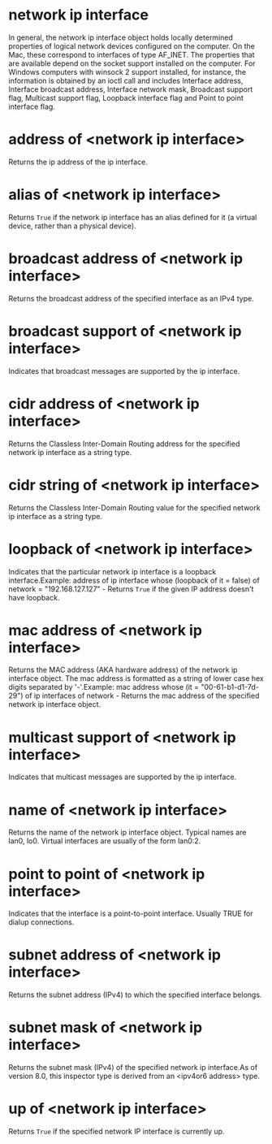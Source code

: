 # network ip interface

In general, the network ip interface object holds locally determined properties of logical network devices configured on the computer. On the Mac, these correspond to interfaces of type AF_INET. The properties that are available depend on the socket support installed on the computer. For Windows computers with winsock 2 support installed, for instance, the information is obtained by an ioctl call and includes Interface address, Interface broadcast address, Interface network mask, Broadcast support flag, Multicast support flag, Loopback interface flag and Point to point interface flag.

# address of &lt;network ip interface&gt;

Returns the ip address of the ip interface.

# alias of &lt;network ip interface&gt;

Returns `True` if the network ip interface has an alias defined for it (a virtual device, rather than a physical device).

# broadcast address of &lt;network ip interface&gt;

Returns the broadcast address of the specified interface as an IPv4 type.

# broadcast support of &lt;network ip interface&gt;

Indicates that broadcast messages are supported by the ip interface.

# cidr address of &lt;network ip interface&gt;

Returns the Classless Inter-Domain Routing address for the specified network ip interface as a string type.

# cidr string of &lt;network ip interface&gt;

Returns the Classless Inter-Domain Routing value for the specified network ip interface as a string type.

# loopback of &lt;network ip interface&gt;

Indicates that the particular network ip interface is a loopback interface.Example: address of ip interface whose (loopback of it = false) of network = &quot;192.168.127.127&quot; - Returns `True` if the given IP address doesn&#39;t have loopback.

# mac address of &lt;network ip interface&gt;

Returns the MAC address (AKA hardware address) of the network ip interface object. The mac address is formatted as a string of lower case hex digits separated by &#39;-&#39;.Example:  mac address whose (it = &quot;00-61-b1-d1-7d-29&quot;) of ip interfaces of network - Returns the mac address of the specified network ip interface object.

# multicast support of &lt;network ip interface&gt;

Indicates that multicast messages are supported by the ip interface.

# name of &lt;network ip interface&gt;

Returns the name of the network ip interface object. Typical names are lan0, lo0. Virtual interfaces are usually of the form lan0:2.

# point to point of &lt;network ip interface&gt;

Indicates that the interface is a point-to-point interface. Usually TRUE for dialup connections.

# subnet address of &lt;network ip interface&gt;

Returns the subnet address (IPv4) to which the specified interface belongs.

# subnet mask of &lt;network ip interface&gt;

Returns the subnet mask (IPv4) of the specified network ip interface.As of version 8.0, this inspector type is derived from an &lt;ipv4or6 address&gt; type.

# up of &lt;network ip interface&gt;

Returns `True` if the specified network IP interface is currently up.
